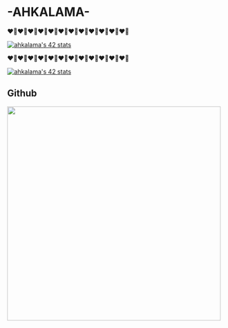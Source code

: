 # -AHKALAMA-
​❤️‍🔥​❤️‍🔥​❤️‍🔥​❤️‍🔥​❤️‍🔥​❤️‍🔥​❤️‍🔥​❤️‍🔥​❤️‍🔥​❤️‍🔥​❤️‍🔥​❤️‍🔥

[![ahkalama's 42 stats](https://badge42.vercel.app/api/v2/cl0yx1v0j0158ns5shlllmdvb/stats?cursusId=21&coalitionId=85)](https://github.com/JaeSeoKim/badge42)

​❤️‍🔥​❤️‍🔥​❤️‍🔥​❤️‍🔥​❤️‍🔥​❤️‍🔥​❤️‍🔥​❤️‍🔥​❤️‍🔥​❤️‍🔥​❤️‍🔥​❤️‍🔥

[![ahkalama's 42 stats](https://badge42.vercel.app/api/v2/cl0yx1v0j0158ns5shlllmdvb/stats?cursusId=9&coalitionId=piscine)](https://github.com/JaeSeoKim/badge42)
  
  ## Github
 <p><img width="494" src="https://github-readme-stats.vercel.app/api/top-langs/?username=ahkalama&amp;theme=chartreuse-dark&amp;hide_border=true&amp;include_all_commits=false&amp;count_private=false&amp;layout=compact" alt=""><br/></p>

  <p><img src="https://github-readme-stats.vercel.app/api?username=ahkalama&amp;theme=chartreuse-dark&amp;hide_border=true&amp;include_all_commits=false&amp;count_private=false" alt=""><br/></p>

<p><img src="https://github-readme-streak-stats.herokuapp.com/?user=ahkalama&amp;theme=chartreuse-dark&amp;hide_border=true" alt=""></p>
